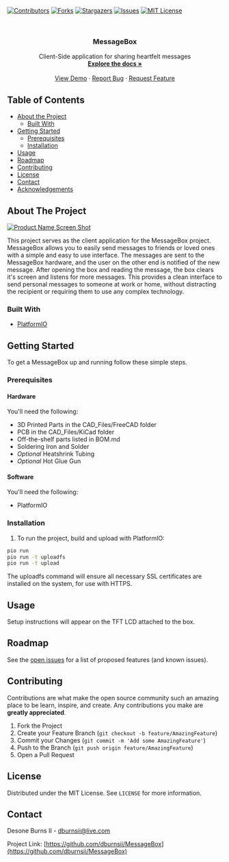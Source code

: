 <!-- PROJECT SHIELDS -->
<!--
*** I'm using markdown "reference style" links for readability.
*** Reference links are enclosed in brackets [ ] instead of parentheses ( ).
*** See the bottom of this document for the declaration of the reference variables
*** for contributors-url, forks-url, etc. This is an optional, concise syntax you may use.
*** https://www.markdownguide.org/basic-syntax/#reference-style-links
-->
[![Contributors][contributors-shield]][contributors-url]
[![Forks][forks-shield]][forks-url]
[![Stargazers][stars-shield]][stars-url]
[![Issues][issues-shield]][issues-url]
[![MIT License][license-shield]][license-url]



<!-- PROJECT LOGO -->
<br />
<p align="center">
  <a href="https://github.com/dburnsii/MessageBox">
    <!-- Work in progress  <img src="images/logo.png" alt="Logo" width="80" height="80"> -->
  </a>

  <h3 align="center">MessageBox</h3>

  <p align="center">
    Client-Side application for sharing heartfelt messages
    <br />
    <a href="https://github.com/dburnsii/MessageBox"><strong>Explore the docs »</strong></a>
    <br />
    <br />
    <a href="https://messagebox.unitfi.com">View Demo</a>
    ·
    <a href="https://github.com/dburnsii/MessageBox/issues">Report Bug</a>
    ·
    <a href="https://github.com/dburnsii/MessageBox/issues">Request Feature</a>
  </p>
</p>



<!-- TABLE OF CONTENTS -->
## Table of Contents

* [About the Project](#about-the-project)
  * [Built With](#built-with)
* [Getting Started](#getting-started)
  * [Prerequisites](#prerequisites)
  * [Installation](#installation)
* [Usage](#usage)
* [Roadmap](#roadmap)
* [Contributing](#contributing)
* [License](#license)
* [Contact](#contact)
* [Acknowledgements](#acknowledgements)



<!-- ABOUT THE PROJECT -->
## About The Project

[![Product Name Screen Shot][product-screenshot]](https://messagebox.unitfi.com)

This project serves as the client application for the MessageBox project. MessageBox allows you to easily
send messages to friends or loved ones with a simple and easy to use interface. The messages are
sent to the MessageBox hardware, and the user on the other end is notified of the new message. After
opening the box and reading the message, the box clears it's screen and listens for more messages.
This provides a clean interface to send personal messages to someone at work or home, without distracting
the recipient or requiring them to use any complex technology.

### Built With

* [PlatformIO](https://platformio.org/)


<!-- GETTING STARTED -->
## Getting Started

To get a MessageBox up and running follow these simple steps.

### Prerequisites

#### Hardware

You'll need the following:
* 3D Printed Parts in the CAD_Files/FreeCAD folder
* PCB in the CAD_Files/KiCad folder
* Off-the-shelf parts listed in BOM.md
* Soldering Iron and Solder
* *Optional* Heatshrink Tubing
* *Optional* Hot Glue Gun

#### Software

You'll need the following:
* PlatformIO

### Installation

1. To run the project, build and upload with PlatformIO:
```sh
pio run
pio run -t uploadfs
pio run -t upload
```

The uploadfs command will ensure all necessary SSL certificates are installed on the system, for use with HTTPS.


<!-- USAGE EXAMPLES -->
## Usage

Setup instructions will appear on the TFT LCD attached to the box.


<!-- ROADMAP -->
## Roadmap

See the [open issues](https://github.com/dburnsii/MessageBox/issues) for a list of proposed features (and known issues).



<!-- CONTRIBUTING -->
## Contributing

Contributions are what make the open source community such an amazing place to be learn, inspire, and create. Any contributions you make are **greatly appreciated**.

1. Fork the Project
2. Create your Feature Branch (`git checkout -b feature/AmazingFeature`)
3. Commit your Changes (`git commit -m 'Add some AmazingFeature'`)
4. Push to the Branch (`git push origin feature/AmazingFeature`)
5. Open a Pull Request



<!-- LICENSE -->
## License

Distributed under the MIT License. See `LICENSE` for more information.

<!-- CONTACT -->
## Contact

Desone Burns II - dburnsii@live.com

Project Link: [https://github.com/dburnsii/MessageBox](https://github.com/dburnsii/MessageBox)


<!-- ACKNOWLEDGEMENTS
## Acknowledgements

* []()
* []()
* []()

-->



<!-- MARKDOWN LINKS & IMAGES -->
<!-- https://www.markdownguide.org/basic-syntax/#reference-style-links -->
[contributors-shield]: https://img.shields.io/github/contributors/dburnsii/MessageBox.svg?style=flat-square
[contributors-url]: https://github.com/dburnsii/MessageBox/graphs/contributors
[forks-shield]: https://img.shields.io/github/forks/dburnsii/MessageBox.svg?style=flat-square
[forks-url]: https://github.com/dburnsii/MessageBox/network/members
[stars-shield]: https://img.shields.io/github/stars/dburnsii/MessageBox.svg?style=flat-square
[stars-url]: https://github.com/dburnsii/MessageBox/stargazers
[issues-shield]: https://img.shields.io/github/issues/dburnsii/MessageBox.svg?style=flat-square
[issues-url]: https://github.com/dburnsii/MessageBox/issues
[license-shield]: https://img.shields.io/github/license/dburnsii/MessageBox.svg?style=flat-square
[license-url]: https://github.com/dburnsii/MessageBox/blob/master/LICENSE
[product-screenshot]: public/images/screenshot.png
